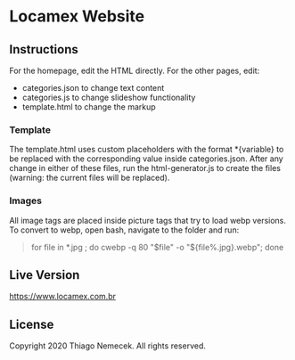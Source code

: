 # Locamex Website

## Instructions

For the homepage, edit the HTML directly.
For the other pages, edit:
-  categories.json to change text content
-  categories.js to change slideshow functionality
-  template.html to change the markup

### Template

The template.html uses custom placeholders with the format *{variable} to be replaced with the corresponding value inside categories.json. After any change in either of these files, run the html-generator.js to create the files (warning: the current files will be replaced).

### Images

All image tags are placed inside picture tags that try to load webp versions.
To convert to webp, open bash, navigate to the folder and run:
> for file in *.jpg ; do cwebp -q 80 "$file" -o "${file%.jpg}.webp"; done

## Live Version

<https://www.locamex.com.br>

## License

Copyright 2020 Thiago Nemecek. All rights reserved.